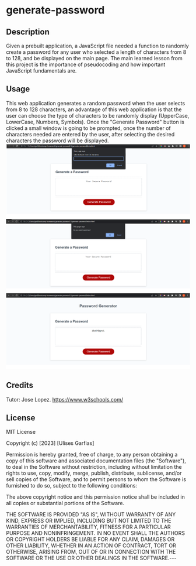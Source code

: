 # generate-password

## Description
Given a prebuilt application, a JavaScript file needed a function to randomly create a password for any user who selected a length of characters from 8 to 128, and be displayed on the main page. The main learned lesson from this project is the importance of pseudocoding and how important JavaScript fundamentals are.

## Usage
This web application generates a random password when the user selects from 8 to 128 characters, an advantage of this web application is that the user can choose the type of characters to be randomly display (UpperCase, LowerCase, Numbers, Symbols). Once the "Generate Password" button is clicked a small window is going to be prompted, once the number of characters needed are entered by the user, after selecting the desired characters the password will be displayed.
![characters-length](./images/choose8-128.png)
![character-selection](./images/options.png)
![password-displayed](./images/passworddisplayed.png)

## Credits
Tutor: Jose Lopez.
https://www.w3schools.com/

## License
MIT License

Copyright (c) [2023] [Ulises Garfias]

Permission is hereby granted, free of charge, to any person obtaining a copy
of this software and associated documentation files (the "Software"), to deal
in the Software without restriction, including without limitation the rights
to use, copy, modify, merge, publish, distribute, sublicense, and/or sell
copies of the Software, and to permit persons to whom the Software is
furnished to do so, subject to the following conditions:

The above copyright notice and this permission notice shall be included in all
copies or substantial portions of the Software.

THE SOFTWARE IS PROVIDED "AS IS", WITHOUT WARRANTY OF ANY KIND, EXPRESS OR
IMPLIED, INCLUDING BUT NOT LIMITED TO THE WARRANTIES OF MERCHANTABILITY,
FITNESS FOR A PARTICULAR PURPOSE AND NONINFRINGEMENT. IN NO EVENT SHALL THE
AUTHORS OR COPYRIGHT HOLDERS BE LIABLE FOR ANY CLAIM, DAMAGES OR OTHER
LIABILITY, WHETHER IN AN ACTION OF CONTRACT, TORT OR OTHERWISE, ARISING FROM,
OUT OF OR IN CONNECTION WITH THE SOFTWARE OR THE USE OR OTHER DEALINGS IN THE
SOFTWARE.---




